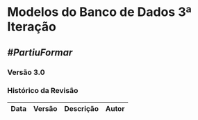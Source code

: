 # **Modelos do Banco de Dados 3ª Iteração**

##  ***#PartiuFormar***

### **Versão 3.0**

### Histórico da Revisão
Data|Versão|Descrição|Autor
----|------|---------|------------------